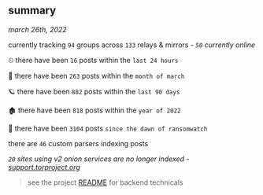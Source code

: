 
## summary
_march 26th, 2022_

currently tracking `94` groups across `133` relays & mirrors - _`50` currently online_

⏲ there have been `16` posts within the `last 24 hours`

🦈 there have been `263` posts within the `month of march`

🪐 there have been `882` posts within the `last 90 days`

🏚 there have been `818` posts within the `year of 2022`

🦕 there have been `3104` posts `since the dawn of ransomwatch`

there are `46` custom parsers indexing posts

_`20` sites using v2 onion services are no longer indexed - [support.torproject.org](https://support.torproject.org/onionservices/v2-deprecation/)_

> see the project [README](https://github.com/thetanz/ransomwatch#ransomwatch--) for backend technicals
